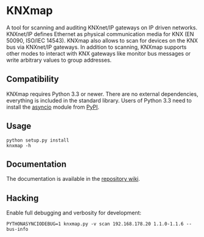 # KNXmap

A tool for scanning and auditing KNXnet/IP gateways on IP driven networks. KNXnet/IP defines Ethernet as physical communication media for KNX (EN 50090, ISO/IEC 14543). KNXmap also allows to scan for devices on the KNX bus via KNXnet/IP gateways. In addition to scanning, KNXmap supports other modes to interact with KNX gateways like monitor bus messages or write arbitrary values to group addresses.

## Compatibility

KNXmap requires Python 3.3 or newer. There are no external dependencies, everything is included in the standard library. Users of Python 3.3 need to install the [asyncio](https://docs.python.org/3/library/asyncio.html) module from [PyPI](https://pypi.python.org/pypi).

## Usage

```
python setup.py install
knxmap -h
```

## Documentation

The documentation is available in the [repository wiki](https://github.com/ernw/knxmap/wiki).

## Hacking

Enable full debugging and verbosity for development:

```
PYTHONASYNCIODEBUG=1 knxmap.py -v scan 192.168.178.20 1.1.0-1.1.6 --bus-info
```
